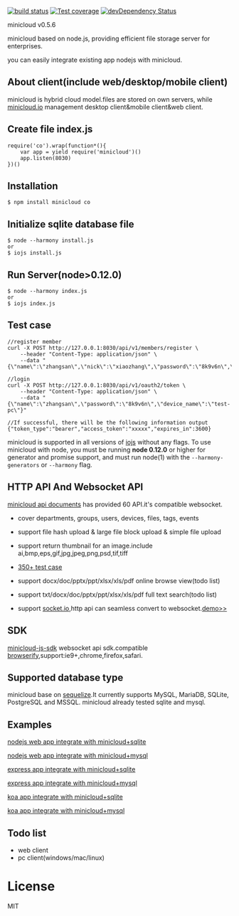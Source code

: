 
  [![build status][travis-image]][travis-url]
  [![Test coverage][coveralls-image]][coveralls-url]
  [![devDependency Status](https://david-dm.org/atom/electron/dev-status.svg)](https://david-dm.org/minicloud/minicloud#info=devDependencies)
  
  minicloud v0.5.6

  minicloud based on node.js, providing efficient file storage server for enterprises.

  you can easily integrate existing app nodejs with minicloud.

## About client(include web/desktop/mobile client)

  minicloud is hybrid cloud model.files are stored on own servers, while [minicloud.io](http://minicloud.io) management desktop client&mobile client&web client.

## Create file index.js
```
require('co').wrap(function*(){
	var app = yield require('minicloud')()
	app.listen(8030)
})()

```
## Installation
```
$ npm install minicloud co
```

## Initialize sqlite database file
```
$ node --harmony install.js
or
$ iojs install.js
```
## Run Server(node>0.12.0)
```
$ node --harmony index.js
or
$ iojs index.js
```
## Test case
```
//register member
curl -X POST http://127.0.0.1:8030/api/v1/members/register \
    --header "Content-Type: application/json" \
    --data "{\"name\":\"zhangsan\",\"nick\":\"xiaozhang\",\"password\":\"8k9v6n\",\"email\":\"zhangsan@minicloud.io\"}"

//login 
curl -X POST http://127.0.0.1:8030/api/v1/oauth2/token \
    --header "Content-Type: application/json" \
    --data "{\"name\":\"zhangsan\",\"password\":\"8k9v6n\",\"device_name\":\"test-pc\"}"

//If successful, there will be the following information output
{"token_type":"bearer","access_token":"xxxxx","expires_in":3600}

```

minicloud is supported in all versions of [iojs](https://iojs.org) without any flags.
To use minicloud with node, you must be running __node 0.12.0__ or higher for generator and promise support, and must run node(1)
  with the `--harmony-generators` or `--harmony` flag.

## HTTP API And Websocket API

[minicloud api documents](https://minicloud.readme.io/docs) has provided 60 API.it's compatible websocket.

- cover departments, groups, users, devices, files, tags, events

- support file hash upload & large file block upload & simple file upload

- support return thumbnail for an image.include ai,bmp,eps,gif,jpg,jpeg,png,psd,tif,tiff

- [350+ test case](https://travis-ci.org/minicloud/minicloud)

- support docx/doc/pptx/ppt/xlsx/xls/pdf online browse view(todo list)

- support txt/docx/doc/pptx/ppt/xlsx/xls/pdf full text search(todo list)

- support [socket.io](https://socket.io),http api can seamless convert to websocket.[demo>>](https://minicloud.readme.io/docs/how-to-use-websocket)

## SDK
[minicloud-js-sdk](https://github.com/minicloud/minicloud-js-sdk) websocket api sdk.compatible [browserify](https://www.npmjs.com/package/browserify),support:ie9+,chrome,firefox,safari.

## Supported database type

 minicloud base on [sequelize](https://github.com/sequelize/sequelize).It currently supports MySQL, MariaDB, SQLite, PostgreSQL and MSSQL. minicloud already tested sqlite and mysql.

## Examples
[nodejs web app integrate with minicloud+sqlite](https://github.com/minicloud/nodejs-example)

[nodejs web app integrate with minicloud+mysql](https://github.com/minicloud/nodejs-mysql-example)

[express app integrate with minicloud+sqlite](https://github.com/minicloud/express-example)

[express app integrate with minicloud+mysql](https://github.com/minicloud/express-mysql-example)

[koa app integrate with minicloud+sqlite](https://github.com/minicloud/koa-example)

[koa app integrate with minicloud+mysql](https://github.com/minicloud/koa-mysql-example)

## Todo list
 
- web client
- pc client(windows/mac/linux)

# License

  MIT
 
[travis-image]: https://img.shields.io/travis/minicloud/minicloud/master.svg?style=flat-square
[travis-url]: https://travis-ci.org/minicloud/minicloud 
[coveralls-image]: https://img.shields.io/coveralls/minicloud/minicloud/master.svg?style=flat-square
[coveralls-url]: https://coveralls.io/r/minicloud/minicloud?branch=master